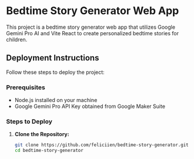 # Bedtime Story Generator Web App

This project is a bedtime story generator web app that utilizes Google Gemini Pro AI and Vite React to create personalized bedtime stories for children.

## Deployment Instructions

Follow these steps to deploy the project:

### Prerequisites

- Node.js installed on your machine
- Google Gemini Pro API Key obtained from Google Maker Suite

### Steps to Deploy

1. **Clone the Repository:**

   ```bash
   git clone https://github.com/feliciien/bedtime-story-generator.git
   cd bedtime-story-generator
